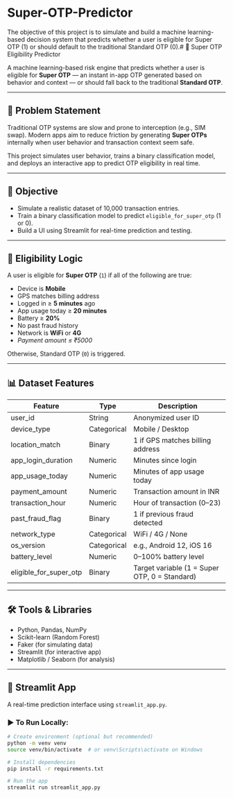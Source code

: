 # Super-OTP-Predictor
The objective of this project is to simulate and build a machine learning-based decision system that predicts whether a user is eligible for Super OTP (1) or should default to the traditional Standard OTP (0).# 🔐 Super OTP Eligibility Predictor

A machine learning-based risk engine that predicts whether a user is eligible for **Super OTP** — an instant in-app OTP generated based on behavior and context — or should fall back to the traditional **Standard OTP**.

---

## 📌 Problem Statement

Traditional OTP systems are slow and prone to interception (e.g., SIM swap). Modern apps aim to reduce friction by generating **Super OTPs** internally when user behavior and transaction context seem safe.

This project simulates user behavior, trains a binary classification model, and deploys an interactive app to predict OTP eligibility in real time.

---

## 🎯 Objective

- Simulate a realistic dataset of 10,000 transaction entries.
- Train a binary classification model to predict `eligible_for_super_otp` (1 or 0).
- Build a UI using Streamlit for real-time prediction and testing.

---

## 🧠 Eligibility Logic

A user is eligible for **Super OTP** (`1`) if all of the following are true:
- Device is **Mobile**
- GPS matches billing address
- Logged in ≥ **5 minutes** ago
- App usage today ≥ **20 minutes**
- Battery ≥ **20%**
- No past fraud history
- Network is **WiFi** or **4G**
- *Payment amount ≤ ₹5000* 

Otherwise, Standard OTP (`0`) is triggered.

---

## 📊 Dataset Features

| Feature               | Type        | Description                                  |
|-----------------------|-------------|----------------------------------------------|
| user_id               | String      | Anonymized user ID                           |
| device_type           | Categorical | Mobile / Desktop                             |
| location_match        | Binary      | 1 if GPS matches billing address             |
| app_login_duration    | Numeric     | Minutes since login                          |
| app_usage_today       | Numeric     | Minutes of app usage today                   |
| payment_amount        | Numeric     | Transaction amount in INR                    |
| transaction_hour      | Numeric     | Hour of transaction (0–23)                   |
| past_fraud_flag       | Binary      | 1 if previous fraud detected                 |
| network_type          | Categorical | WiFi / 4G / None                             |
| os_version            | Categorical | e.g., Android 12, iOS 16                     |
| battery_level         | Numeric     | 0–100% battery level                         |
| eligible_for_super_otp| Binary      | Target variable (1 = Super OTP, 0 = Standard)|

---

## 🛠️ Tools & Libraries

- Python, Pandas, NumPy
- Scikit-learn (Random Forest)
- Faker (for simulating data)
- Streamlit (for interactive app)
- Matplotlib / Seaborn (for analysis)

---

## 🚀 Streamlit App

A real-time prediction interface using `streamlit_app.py`.

### ▶️ To Run Locally:
```bash
# Create environment (optional but recommended)
python -m venv venv
source venv/bin/activate  # or venv\Scripts\activate on Windows

# Install dependencies
pip install -r requirements.txt

# Run the app
streamlit run streamlit_app.py

